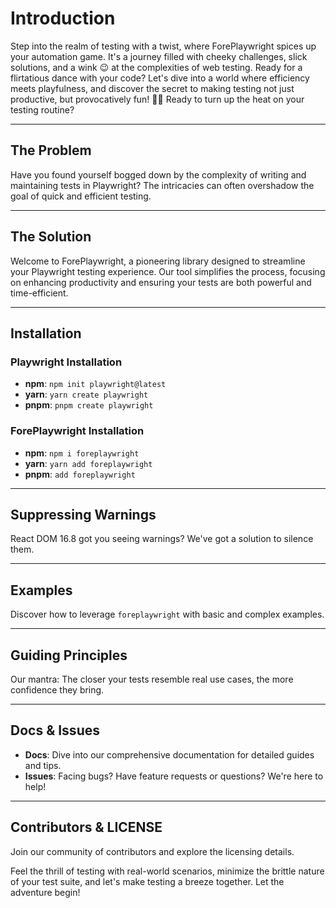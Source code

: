 # Introduction

Step into the realm of testing with a twist, where ForePlaywright spices up your automation game. It's a journey filled with cheeky challenges, slick solutions, and a wink 😉 at the complexities of web testing. Ready for a flirtatious dance with your code? Let's dive into a world where efficiency meets playfulness, and discover the secret to making testing not just productive, but provocatively fun! 🍑💋 Ready to turn up the heat on your testing routine?

---

## The Problem

Have you found yourself bogged down by the complexity of writing and maintaining tests in Playwright? The intricacies can often overshadow the goal of quick and efficient testing.

---

## The Solution

Welcome to ForePlaywright, a pioneering library designed to streamline your Playwright testing experience. Our tool simplifies the process, focusing on enhancing productivity and ensuring your tests are both powerful and time-efficient.

---

## Installation

### Playwright Installation

- **npm**: `npm init playwright@latest`
- **yarn**: `yarn create playwright`
- **pnpm**: `pnpm create playwright`

### ForePlaywright Installation

- **npm**: `npm i foreplaywright`
- **yarn**: `yarn add foreplaywright`
- **pnpm**: `add foreplaywright`

---

## Suppressing Warnings

React DOM 16.8 got you seeing warnings? We've got a solution to silence them.

---

## Examples

Discover how to leverage `foreplaywright` with basic and complex examples.

---

## Guiding Principles

Our mantra: The closer your tests resemble real use cases, the more confidence they bring.

---

## Docs & Issues

- **Docs**: Dive into our comprehensive documentation for detailed guides and tips.
- **Issues**: Facing bugs? Have feature requests or questions? We're here to help!

---

## Contributors & LICENSE

Join our community of contributors and explore the licensing details.

Feel the thrill of testing with real-world scenarios, minimize the brittle nature of your test suite, and let's make testing a breeze together. Let the adventure begin!
